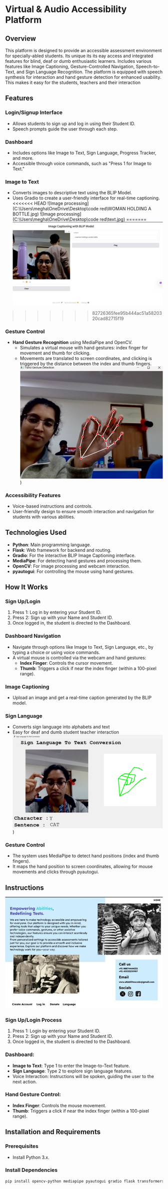 # Virtual & Audio Accessibility Platform

## Overview

This platform is designed to provide an accessible assessment environment for specially-abled students. Its unique its its eay access and integrated features for blind, deaf or dumb enthusiastic learners. Includes various features like Image Captioning, Gesture-Controlled Navigation, Speech-to-Text, and Sign Language Recognition. The platform is equipped with speech synthesis for interaction and hand gesture detection for enhanced usability. This makes it easy for the students, teachers and their interaction

## Features

### Login/Signup Interface
- Allows students to sign up and log in using their Student ID.
- Speech prompts guide the user through each step.

### Dashboard
- Includes options like Image to Text, Sign Language, Progress Tracker, and more.
- Accessible through voice commands, such as "Press 1 for Image to Text."

### Image to Text
- Converts images to descriptive text using the BLIP Model.
- Uses Gradio to create a user-friendly interface for real-time captioning.
<<<<<<< HEAD
![Image processing](C:\Users\megha\OneDrive\Desktop\code red\WOMAN HOLDING A BOTTLE.jpg)
![Image processing](C:\Users\megha\OneDrive\Desktop\code red\text.jpg)
=======
![Image Processing](https://github.com/Meghana-K06/Philomaths-codered25/blob/main/WOMAN%20HOLDING%20A%20BOTTLE.jpg)
>>>>>>> 82726365fee95b444ac51a5820320cad82715f19

### Gesture Control
- **Hand Gesture Recognition** using MediaPipe and OpenCV.
  - Simulates a virtual mouse with hand gestures: index finger for movement and thumb for clicking.
  - Movements are translated to screen coordinates, and clicking is triggered by the distance between the index and thumb fingers.
![Key pointing Modeling](https://github.com/Meghana-K06/Philomaths-codered25/blob/main/hand.jpg))

### Accessibility Features
- Voice-based instructions and controls.
- User-friendly design to ensure smooth interaction and navigation for students with various abilities.

## Technologies Used
- **Python**: Main programming language.
- **Flask**: Web framework for backend and routing.
- **Gradio**: For the interactive BLIP Image Captioning interface.
- **MediaPipe**: For detecting hand gestures and processing them.
- **OpenCV**: For image processing and webcam interaction.
- **pyautogui**: For controlling the mouse using hand gestures.

## How It Works

### Sign Up/Login
1. Press 1: Log in by entering your Student ID.
2. Press 2: Sign up with your Name and Student ID.
3. Once logged in, the student is directed to the Dashboard.

### Dashboard Navigation
- Navigate through options like Image to Text, Sign Language, etc., by typing a choice or using voice commands.
- A virtual mouse is controlled via the webcam and hand gestures:
  - **Index Finger**: Controls the cursor movement.
  - **Thumb**: Triggers a click if near the index finger (within a 100-pixel range).

### Image Captioning
- Upload an image and get a real-time caption generated by the BLIP model.

### Sign Language 
- Converts sign language into alphabets and text
- Easy for deaf and dumb student teacher interaction
![Sign Lang](https://github.com/Meghana-K06/Philomaths-codered25/blob/main/sign.jpg))

### Gesture Control
- The system uses MediaPipe to detect hand positions (index and thumb fingers).
- It maps the hand position to screen coordinates, allowing for mouse movements and clicks through pyautogui.

## Instructions

![WEBSITE](https://github.com/Meghana-K06/Philomaths-codered25/blob/main/website.jpg)

### Sign Up/Login Process
1. Press 1: Login by entering your Student ID.
2. Press 2: Sign up with your Name and Student ID.
3. Once logged in, the student is directed to the Dashboard.

### Dashboard:
- **Image to Text**: Type 1 to enter the Image-to-Text feature.
- **Sign Language**: Type 2 to explore sign language features.
- Voice Interaction: Instructions will be spoken, guiding the user to the next action.

### Hand Gesture Control:
- **Index Finger**: Controls the mouse movement.
- **Thumb**: Triggers a click if near the index finger (within a 100-pixel range).

## Installation and Requirements

### Prerequisites
- Install Python 3.x.

### Install Dependencies
```bash
pip install opencv-python mediapipe pyautogui gradio flask transformers

